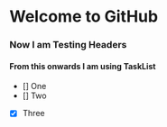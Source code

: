 # Welcome to GitHub
### Now I am Testing Headers
#### From this onwards I am using TaskList
- [] One
- [] Two
- [x] Three
